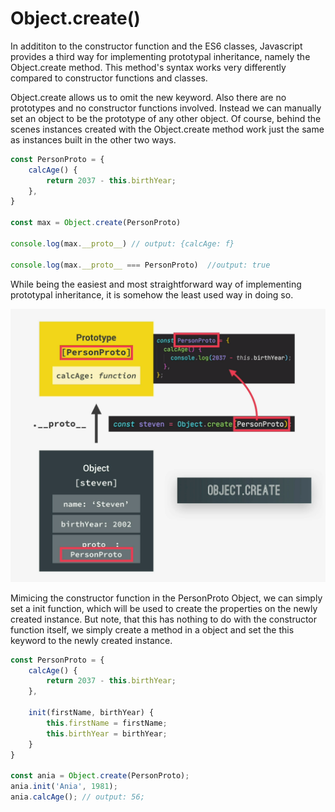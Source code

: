 # Object.create()

In addititon to the constructor function and the ES6 classes, Javascript provides a third way for implementing prototypal inheritance, namely the Object.create method. This method's syntax works very differently compared to constructor functions and classes.

Object.create allows us to omit the new keyword. Also there are no prototypes and no constructor functions involved. Instead we can manually set an object to be the prototype of any other object. Of course, behind the scenes instances created with the Object.create method work just the same as instances built in the other two ways.

```js
const PersonProto = {
    calcAge() {
        return 2037 - this.birthYear;
    },
}

const max = Object.create(PersonProto)

console.log(max.__proto__) // output: {calcAge: f}

console.log(max.__proto__ === PersonProto)  //output: true
```

While being the easiest and most straightforward way of implementing prototypal inheritance, it is somehow the least used way in doing so.

![Object.create](/images/object_create_diagram.png)

Mimicing the constructor function in the PersonProto Object, we can simply set a init function, which will be used to create the properties on the newly created instance. But note, that this has nothing to do with the constructor function itself, we simply create a method in a object and set the this keyword to the newly created instance.

```js
const PersonProto = {
    calcAge() {
        return 2037 - this.birthYear;
    },

    init(firstName, birthYear) {
        this.firstName = firstName;
        this.birthYear = birthYear;
    }
}

const ania = Object.create(PersonProto);
ania.init('Ania', 1981);
ania.calcAge(); // output: 56;
```